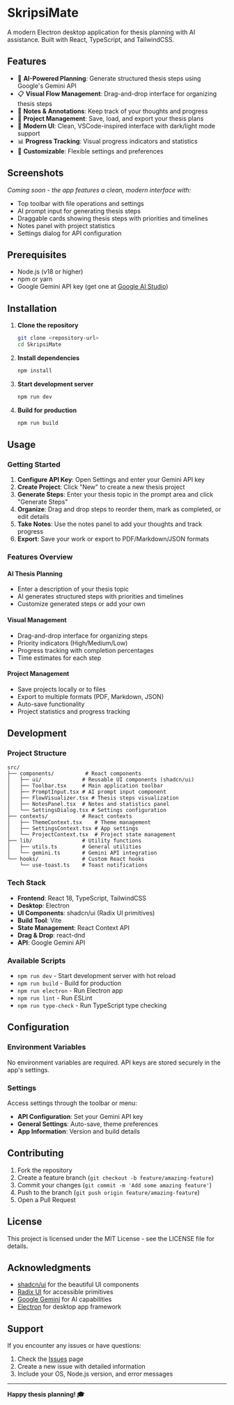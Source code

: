 # SkripsiMate

A modern Electron desktop application for thesis planning with AI assistance. Built with React, TypeScript, and TailwindCSS.

## Features

- 🤖 **AI-Powered Planning**: Generate structured thesis steps using Google's Gemini API
- 📋 **Visual Flow Management**: Drag-and-drop interface for organizing thesis steps
- 📝 **Notes & Annotations**: Keep track of your thoughts and progress
- 💾 **Project Management**: Save, load, and export your thesis plans
- 🎨 **Modern UI**: Clean, VSCode-inspired interface with dark/light mode support
- 📊 **Progress Tracking**: Visual progress indicators and statistics
- 🔧 **Customizable**: Flexible settings and preferences

## Screenshots

*Coming soon - the app features a clean, modern interface with:*
- Top toolbar with file operations and settings
- AI prompt input for generating thesis steps
- Draggable cards showing thesis steps with priorities and timelines
- Notes panel with project statistics
- Settings dialog for API configuration

## Prerequisites

- Node.js (v18 or higher)
- npm or yarn
- Google Gemini API key (get one at [Google AI Studio](https://makersuite.google.com/app/apikey))

## Installation

1. **Clone the repository**
   ```bash
   git clone <repository-url>
   cd SkripsiMate
   ```

2. **Install dependencies**
   ```bash
   npm install
   ```

3. **Start development server**
   ```bash
   npm run dev
   ```

4. **Build for production**
   ```bash
   npm run build
   ```

## Usage

### Getting Started

1. **Configure API Key**: Open Settings and enter your Gemini API key
2. **Create Project**: Click "New" to create a new thesis project
3. **Generate Steps**: Enter your thesis topic in the prompt area and click "Generate Steps"
4. **Organize**: Drag and drop steps to reorder them, mark as completed, or edit details
5. **Take Notes**: Use the notes panel to add your thoughts and track progress
6. **Export**: Save your work or export to PDF/Markdown/JSON formats

### Features Overview

#### AI Thesis Planning
- Enter a description of your thesis topic
- AI generates structured steps with priorities and timelines
- Customize generated steps or add your own

#### Visual Management
- Drag-and-drop interface for organizing steps
- Priority indicators (High/Medium/Low)
- Progress tracking with completion percentages
- Time estimates for each step

#### Project Management
- Save projects locally or to files
- Export to multiple formats (PDF, Markdown, JSON)
- Auto-save functionality
- Project statistics and progress tracking

## Development

### Project Structure

```
src/
├── components/          # React components
│   ├── ui/             # Reusable UI components (shadcn/ui)
│   ├── Toolbar.tsx     # Main application toolbar
│   ├── PromptInput.tsx # AI prompt input component
│   ├── FlowVisualizer.tsx # Thesis steps visualization
│   ├── NotesPanel.tsx  # Notes and statistics panel
│   └── SettingsDialog.tsx # Settings configuration
├── contexts/           # React contexts
│   ├── ThemeContext.tsx    # Theme management
│   ├── SettingsContext.tsx # App settings
│   └── ProjectContext.tsx  # Project state management
├── lib/                # Utility functions
│   ├── utils.ts        # General utilities
│   └── gemini.ts       # Gemini API integration
└── hooks/              # Custom React hooks
    └── use-toast.ts    # Toast notifications
```

### Tech Stack

- **Frontend**: React 18, TypeScript, TailwindCSS
- **Desktop**: Electron
- **UI Components**: shadcn/ui (Radix UI primitives)
- **Build Tool**: Vite
- **State Management**: React Context API
- **Drag & Drop**: react-dnd
- **API**: Google Gemini API

### Available Scripts

- `npm run dev` - Start development server with hot reload
- `npm run build` - Build for production
- `npm run electron` - Run Electron app
- `npm run lint` - Run ESLint
- `npm run type-check` - Run TypeScript type checking

## Configuration

### Environment Variables

No environment variables are required. API keys are stored securely in the app's settings.

### Settings

Access settings through the toolbar or menu:
- **API Configuration**: Set your Gemini API key
- **General Settings**: Auto-save, theme preferences
- **App Information**: Version and build details

## Contributing

1. Fork the repository
2. Create a feature branch (`git checkout -b feature/amazing-feature`)
3. Commit your changes (`git commit -m 'Add some amazing feature'`)
4. Push to the branch (`git push origin feature/amazing-feature`)
5. Open a Pull Request

## License

This project is licensed under the MIT License - see the LICENSE file for details.

## Acknowledgments

- [shadcn/ui](https://ui.shadcn.com/) for the beautiful UI components
- [Radix UI](https://www.radix-ui.com/) for accessible primitives
- [Google Gemini](https://ai.google.dev/) for AI capabilities
- [Electron](https://www.electronjs.org/) for desktop app framework

## Support

If you encounter any issues or have questions:

1. Check the [Issues](https://github.com/your-repo/issues) page
2. Create a new issue with detailed information
3. Include your OS, Node.js version, and error messages

---

**Happy thesis planning! 🎓**
